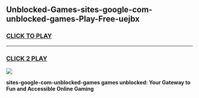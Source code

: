 
## Unblocked-Games-sites-google-com-unblocked-games-Play-Free-uejbx
<h3>
<a href="https://premium76.site?title=sites-google-com-unblocked-games&ref=18A1">CLICK TO PLAY</a></h3>
<hr>

<h3>
<a href="https://premium76.site?title=sites-google-com-unblocked-games&ref=18A1">CLICK 2 PLAY</a>
  
</h3>

<a href="https://premium76.site?title=sites-google-com-unblocked-games&ref=18A1"><img src="https://clearcache.store/games.png"></a>


**sites-google-com-unblocked-games games unblocked: Your Gateway to Fun and Accessible Online Gaming**

